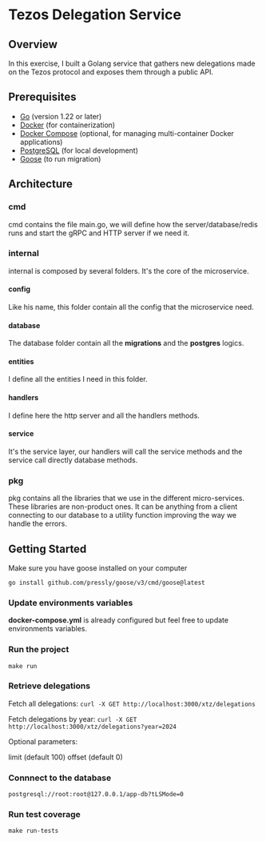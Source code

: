 # Tezos Delegation Service

## Overview

In this exercise, I built a Golang service that gathers new delegations made on the Tezos protocol and exposes them through a public API.

## Prerequisites

- [Go](https://golang.org/dl/) (version 1.22 or later)
- [Docker](https://www.docker.com/products/docker-desktop) (for containerization)
- [Docker Compose](https://docs.docker.com/compose/) (optional, for managing multi-container Docker applications)
- [PostgreSQL](https://www.postgresql.org/) (for local development)
- [Goose](https://github.com/pressly/goose) (to run migration)

## Architecture

### cmd

cmd contains the file main.go, we will define how the server/database/redis runs and start the gRPC and HTTP server if we need it.

### internal

internal is composed by several folders. It's the core of the microservice.

#### config

Like his name, this folder contain all the config that the microservice need.

#### database

The database folder contain all the **migrations** and the **postgres** logics.

#### entities

I define all the entities I need in this folder.

#### handlers

I define here the http server and all the handlers methods.

#### service

It's the service layer, our handlers will call the service methods and the service call directly database methods.

### pkg

pkg contains all the libraries that we use in the different micro-services. These libraries are non-product ones. It can be anything from a client connecting to our database to a utility function improving the way we handle the errors.

## Getting Started

Make sure you have goose installed on your computer

```go install github.com/pressly/goose/v3/cmd/goose@latest```

### Update environments variables

**docker-compose.yml** is already configured but feel free to update environments variables.

### Run the project

```make run```

### Retrieve delegations

Fetch all delegations:
```curl -X GET http://localhost:3000/xtz/delegations```

Fetch delegations by year:
```curl -X GET http://localhost:3000/xtz/delegations?year=2024```

Optional parameters:

limit (default 100)
offset (default 0)

### Connnect to the database

```postgresql://root:root@127.0.0.1/app-db?tLSMode=0```

### Run test coverage

```make run-tests```


